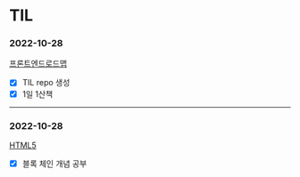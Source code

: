 # TIL
### 2022-10-28 
[프론트엔드로드맵](https://velog.io/@songe/%ED%94%84%EB%A1%A0%ED%8A%B8%EC%97%94%EB%93%9C-%EB%A1%9C%EB%93%9C%EB%A7%B5)
- [x] TIL repo 생성
- [x] 1일 1산책
***
### 2022-10-28 
[HTML5](https://velog.io/@songe/HTML5)
- [x] 블록 체인 개념 공부





